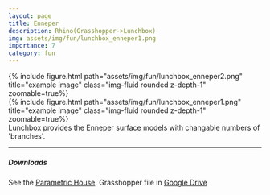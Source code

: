 ```yaml
---
layout: page
title: Enneper
description: Rhino(Grasshopper->Lunchbox)
img: assets/img/fun/lunchbox_enneper1.png
importance: 7
category: fun
---
```


<div class="row">
    <div class="col-sm mt-3 mt-md-0">
        {% include figure.html path="assets/img/fun/lunchbox_enneper2.png" title="example image" class="img-fluid rounded z-depth-1" zoomable=true%}
    </div> 
    <div class="col-sm mt-3 mt-md-0">
        {% include figure.html path="assets/img/fun/lunchbox_enneper1.png" title="example image" class="img-fluid rounded z-depth-1" zoomable=true%}
    </div>     
</div>
<div class="caption">
    Lunchbox provides the Enneper surface models with changable numbers of 'branches'.
</div>

------
##### <i class='fas fa-download'>**Downloads**</i>
See the [Parametric House](https://parametrichouse.com/lunchbox-enneper-surface/).
Grasshopper file in [Google Drive](https://drive.google.com/file/d/1pudc3s2CmtzmuLIM1DTydb1UY7o6GXPn/view?usp=sharing)
